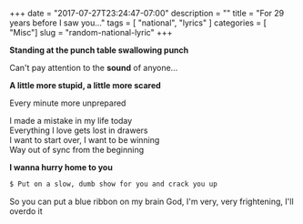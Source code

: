 +++
date = "2017-07-27T23:24:47-07:00"
description = ""
title = "For 29 years before I saw you..."
tags = [ "national", "lyrics" ]
categories  = [ "Misc"]
slug = "random-national-lyric"
+++

**Standing at the punch table swallowing punch**

Can't pay attention to the **sound** of anyone...

**A little more stupid, a little more scared**

Every minute more unprepared

I made a mistake in my life today  
Everything I love gets lost in drawers  
I want to start over, I want to be winning  
Way out of sync from the beginning

**I wanna hurry home to you**

```bash
$ Put on a slow, dumb show for you and crack you up
```

So you can put a blue ribbon on my brain
God, I'm very, very frightening, I'll overdo it

